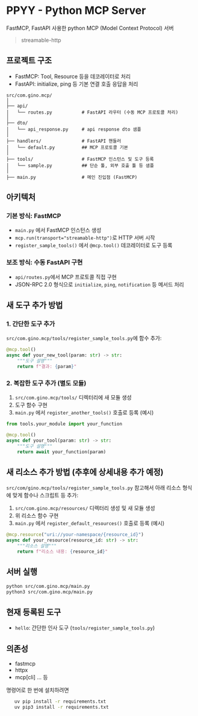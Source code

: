 # PPYY - Python MCP Server

FastMCP, FastAPI 사용한 python MCP (Model Context Protocol) 서버
> streamable-http

## 프로젝트 구조

- FastMCP: Tool, Resource 등을 데코레이터로 처리
- FastAPI: initialize, ping 등 기본 연결 호출 응답을 처리

```
src/com.gino.mcp/
│
├── api/
│   └── routes.py           # FastAPI 라우터 (수동 MCP 프로토콜 처리)
│
├── dto/
│   └── api_response.py     # api response dto 샘플
│
├── handlers/               # FastAPI 핸들러
│   └── default.py          ## MCP 프로토콜 기본
│
├── tools/                  # FastMCP 인스턴스 및 도구 등록
│   └── sample.py           ## 단순 툴, 외부 호출 툴 등 샘플
│
├── main.py                 # 메인 진입점 (FastMCP)
```

## 아키텍처

### 기본 방식: FastMCP
- `main.py` 에서 FastMCP 인스턴스 생성
- `mcp.run(transport="streamable-http")`로 HTTP 서버 시작
- `register_sample_tools()` 에서 `@mcp.tool()` 데코레이터로 도구 등록

### 보조 방식: 수동 FastAPI 구현
- `api/routes.py`에서 MCP 프로토콜 직접 구현
- JSON-RPC 2.0 형식으로 `initialize`, `ping`, `notification` 등 메서드 처리

## 새 도구 추가 방법

### 1. 간단한 도구 추가
`src/com.gino.mcp/tools/register_sample_tools.py`에 함수 추가:

```python
@mcp.tool()
async def your_new_tool(param: str) -> str:
    """도구 설명"""
    return f"결과: {param}"
```

### 2. 복잡한 도구 추가 (별도 모듈)
1. `src/com.gino.mcp/tools/` 디렉터리에 새 모듈 생성
2. 도구 함수 구현
3. `main.py` 에서 `register_another_tools()` 호출로 등록 (예시)

```python
from tools.your_module import your_function

@mcp.tool()
async def your_tool(param: str) -> str:
    """도구 설명"""
    return await your_function(param)
```

## 새 리소스 추가 방법 (추후에 상세내용 추가 예정)

`src/com/gino.mcp/tools/register_sample_tools.py` 참고해서 
아래 리소스 형식에 맞게 함수나 스크립트 등 추가:

1. `src/com.gino.mcp/resources/` 디렉터리 생성 및 새 모듈 생성
2. 위 리소스 함수 구현
3. `main.py` 에서 `register_default_resources()` 호출로 등록 (예시)

```python
@mcp.resource("uri://your-namespace/{resource_id}")
async def your_resource(resource_id: str) -> str:
    """리소스 설명"""
    return f"리소스 내용: {resource_id}"
```

## 서버 실행

```bash
python src/com.gino.mcp/main.py
python3 src/com.gino.mcp/main.py
```

## 현재 등록된 도구

- `hello`: 간단한 인사 도구 (`tools/register_sample_tools.py`)

## 의존성

- fastmcp
- httpx
- mcp[cli]
... 등

명령어로 한 번에 설치하려면
```bash
   uv pip install -r requirements.txt
   uv pip3 install -r requirements.txt
```

